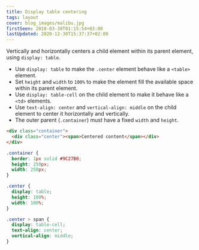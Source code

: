 ```yaml
---
title: Display table centering
tags: layout
cover: blog_images/malibu.jpg
firstSeen: 2018-03-30T01:15:54+03:00
lastUpdated: 2020-12-30T15:37:37+02:00
---
```


Vertically and horizontally centers a child element within its parent element, using `display: table`.

- Use `display: table` to make the `.center` element behave like a `<table>` element.
- Set `height` and `width` to `100%` to make the element fill the available space within its parent element.
- Use `display: table-cell` on the child element to make it behave like a `<td>` elements.
- Use `text-align: center` and `vertical-align: middle` on the child element to center it horizontally and vertically.
- The outer parent (`.container`) must have a fixed `width` and `height`.

```html
<div class="container">
  <div class="center"><span>Centered content</span></div>
</div>
```

```css
.container {
  border: 1px solid #9C27B0;
  height: 250px;
  width: 250px;
}

.center {
  display: table;
  height: 100%;
  width: 100%;
}

.center > span {
  display: table-cell;
  text-align: center;
  vertical-align: middle;
}
```
